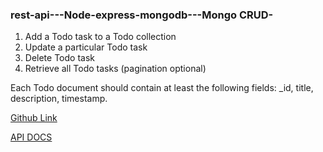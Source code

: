 ### rest-api---Node-express-mongodb---Mongo CRUD-

1. Add a Todo task to a Todo collection
2. Update a particular Todo task
3. Delete Todo task
4. Retrieve all Todo tasks (pagination optional)

Each Todo document should contain at least the following fields: \_id, title, description, timestamp.

[Github Link](https://github.com/Nierowheezy/node-crud.git)

[API DOCS](https://documenter.getpostman.com/view/6423394/UzJETzqM)
